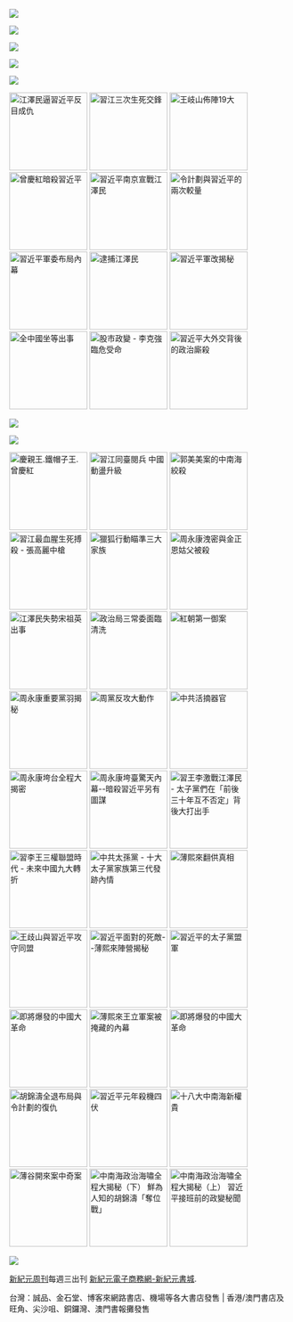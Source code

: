 ﻿<a id="user-content-header" href="https://d3haoikkhuaemw.cloudfront.net/cn/books/shop?m=https://d3haoikkhuaemw.cloudfront.net&amp;u=1001web"><img border="0" src="https://cloud.githubusercontent.com/assets/19661274/16028172/eb36cb2e-321f-11e6-90e4-c0677ebd0759.jpg" style="max-width:100%;"></a>


<p><img src="https://cloud.githubusercontent.com/assets/19661274/16099610/8207e1c8-339c-11e6-93e0-b78ff89e6833.png"></p>
<P><a href="https://d3haoikkhuaemw.cloudfront.net/cn/book/新紀元中國時局暢銷書合集-86717373?m=https://d3haoikkhuaemw.cloudfront.net&amp;u=1001web"><img src="https://cloud.githubusercontent.com/assets/19661274/16540320/e3b84ce6-40a3-11e6-9cf8-29836025d40d.jpg"></a></p>
<p><a id="user-content-book-043" href="https://d3haoikkhuaemw.cloudfront.net/cn/book/習近平軍改揭秘-6035271?m=https://d3haoikkhuaemw.cloudfront.net&amp;u=1001web" title="習近平軍改揭秘" target="_blank"><img src="https://cloud.githubusercontent.com/assets/19661274/16367373/076076ec-3c66-11e6-87ef-b34708094bae.jpg"></a></p>

<p><img src="https://cloud.githubusercontent.com/assets/19661274/16367374/07610922-3c66-11e6-9d9d-30a5d3141c24.jpg"></p>
<p>
<a id="user-content-book-032" href="https://d3haoikkhuaemw.cloudfront.net/cn/book/江澤民逼習近平反目成仇-41637146?m=https://d3haoikkhuaemw.cloudfront.net&amp;u=1001web" title="江澤民逼習近平反目成仇"><img border="0" width="140" alt="江澤民逼習近平反目成仇" src="https://cloud.githubusercontent.com/assets/19661274/15989149/cfa15520-30b0-11e6-962b-d8b2ffdc4326.jpg" style="max-width:100%;"></a>
<a id="user-content-book-024" href="https://d3haoikkhuaemw.cloudfront.net/cn/book/習江三次生死交鋒-86283711?m=https://d3haoikkhuaemw.cloudfront.net&amp;u=1001web" title="習江三次生死交鋒"><img border="0" width="140" alt="習江三次生死交鋒" src="https://cloud.githubusercontent.com/assets/19661274/15989140/cf68ccdc-30b0-11e6-994e-ca0a6ac63bdc.jpg" style="max-width:100%;"></a>
<a id="user-content-book-036" href="https://d3haoikkhuaemw.cloudfront.net/cn/book/王岐山佈陣-大-4564658?m=https://d3haoikkhuaemw.cloudfront.net&amp;u=1001web" title="王岐山佈陣19大"><img border="0" width="140" alt="王岐山佈陣19大" src="https://cloud.githubusercontent.com/assets/19661274/15989145/cf9165d4-30b0-11e6-8bc2-eebf43a81bab.jpg" style="max-width:100%;"></a>
<a id="user-content-book-025" href="https://d3haoikkhuaemw.cloudfront.net/cn/book/曾慶紅暗殺習近平-78513876?m=https://d3haoikkhuaemw.cloudfront.net&amp;u=1001web" title="曾慶紅暗殺習近平"><img border="0" width="140" alt="曾慶紅暗殺習近平" src="https://cloud.githubusercontent.com/assets/19661274/15989141/cf6c9100-30b0-11e6-872b-5fa876869a82.jpg" style="max-width:100%;"></a>
<a id="user-content-book-029" href="https://d3haoikkhuaemw.cloudfront.net/cn/book/習近平南京宣戰江澤民-62030178?m=https://d3haoikkhuaemw.cloudfront.net&amp;u=1001web" title="習近平南京宣戰江澤民 "><img border="0" width="140" alt="習近平南京宣戰江澤民 " src="https://cloud.githubusercontent.com/assets/19661274/15989150/cfa4e686-30b0-11e6-9033-f8b8bbf129d8.jpg" style="max-width:100%;"></a>
<a id="user-content-book-031" href="https://d3haoikkhuaemw.cloudfront.net/cn/book/令計劃與習近平的兩次較量-62283566?m=https://d3haoikkhuaemw.cloudfront.net&amp;u=1001web" title="令計劃與習近平的兩次較量"><img border="0" width="140" alt="令計劃與習近平的兩次較量" src="https://cloud.githubusercontent.com/assets/19661274/15989148/cfa0765a-30b0-11e6-855e-1f4d1f59390b.jpg" style="max-width:100%;"></a>
<a id="user-content-book-028" href="https://d3haoikkhuaemw.cloudfront.net/cn/book/習近平軍委布局內幕-23763445?m=https://d3haoikkhuaemw.cloudfront.net&amp;u=1001web" title="習近平軍委布局內幕"><img border="0" width="140" alt="習近平軍委布局內幕" src="https://cloud.githubusercontent.com/assets/19661274/15989139/cf65985a-30b0-11e6-9c96-b9bc1aceebbd.jpg" style="max-width:100%;"></a>
<a id="user-content-book-034" href="https://d3haoikkhuaemw.cloudfront.net/cn/book/逮捕江澤民-33815372?m=https://d3haoikkhuaemw.cloudfront.net&amp;u=1001web" title="逮捕江澤民"><img border="0" width="140" alt="逮捕江澤民" src="https://cloud.githubusercontent.com/assets/19661274/15989147/cf9c7b40-30b0-11e6-9f4c-2daced437446.jpg" style="max-width:100%;"></a>
<a id="user-content-book-043" href="https://d3haoikkhuaemw.cloudfront.net/cn/book/習近平軍改揭秘-6035271?m=https://d3haoikkhuaemw.cloudfront.net&amp;u=1001web" title="習近平軍改揭秘"><img border="0" width="140" alt="習近平軍改揭秘" src="https://cloud.githubusercontent.com/assets/19661274/15989143/cf70da30-30b0-11e6-9759-98a18889d34e.jpg" style="max-width:100%;"></a>
<a id="user-content-book-041" href="https://d3haoikkhuaemw.cloudfront.net/cn/book/全中國坐等出事-83785724?m=https://d3haoikkhuaemw.cloudfront.net&amp;u=1001web" title="全中國坐等出事"><img border="0" width="140" alt="全中國坐等出事" src="https://cloud.githubusercontent.com/assets/19661274/15989142/cf6f6d3a-30b0-11e6-8fa2-48cb8a4aff31.jpg" style="max-width:100%;"></a>
<a id="user-content-book-035" href="https://d3haoikkhuaemw.cloudfront.net/cn/book/股市政變-李克強臨危受命-43453177?m=https://d3haoikkhuaemw.cloudfront.net&amp;u=1001web" title="股市政變 - 李克強臨危受命"><img border="0" width="140" alt="股市政變 - 李克強臨危受命" src="https://cloud.githubusercontent.com/assets/19661274/15989146/cf9930a2-30b0-11e6-88af-7093c6d7d5c9.jpg" style="max-width:100%;"></a>
<a id="user-content-book-042" href="https://d3haoikkhuaemw.cloudfront.net/cn/book/習近平大外交背後政治廝殺-40688583?m=https://d3haoikkhuaemw.cloudfront.net&amp;u=1001web" title="習近平大外交背後的政治廝殺"><img border="0" width="140" alt="習近平大外交背後的政治廝殺" src="https://cloud.githubusercontent.com/assets/19661274/15989144/cf7381e0-30b0-11e6-88b5-95a94059cc3f.jpg" style="max-width:100%;"></a></p>

<p><a href="https://d3haoikkhuaemw.cloudfront.net/cn/book/王岐山佈陣-大-4564658?m=https://d3haoikkhuaemw.cloudfront.net&amp;u=1001web" title="王岐山佈陣19大" target="_blank"><img src="https://cloud.githubusercontent.com/assets/19661274/16367393/69e42ad4-3c66-11e6-96a8-a3de5e235ce2.jpg"></a></p>
<img src="https://cloud.githubusercontent.com/assets/19661274/16099611/82086396-339c-11e6-89e2-241320f5f270.png">

<p>
<a id="user-content-book-040" href="https://d3haoikkhuaemw.cloudfront.net/cn/book/慶親王-鐵帽子王-曾慶紅-55815877?m=https://d3haoikkhuaemw.cloudfront.net&amp;u=1001web" title="慶親王.鐵帽子王.曾慶紅"><img border="0" width="140" alt="慶親王.鐵帽子王.曾慶紅" src="https://cloud.githubusercontent.com/assets/19661274/15994248/a0fc6362-3142-11e6-9bca-b245ff0478bc.jpg" style="max-width:100%;"></a>
<a id="user-content-book-039" href="https://d3haoikkhuaemw.cloudfront.net/cn/book/習江同臺閱兵-中國亂局升級-2234030?m=https://d3haoikkhuaemw.cloudfront.net&amp;u=1001web" title="習江同臺閱兵 中國動盪升級"><img border="0" width="140" alt="習江同臺閱兵 中國動盪升級" src="https://cloud.githubusercontent.com/assets/19661274/15994238/a09c6700-3142-11e6-92f2-6b6901fc6525.jpg" style="max-width:100%;"></a>
<a id="user-content-book-038" href="https://d3haoikkhuaemw.cloudfront.net/cn/book/郭美美案的中南海絞殺-26701543?m=https://d3haoikkhuaemw.cloudfront.net&amp;u=1001web" title="郭美美案的中南海絞殺"><img border="0" width="140" alt="郭美美案的中南海絞殺" src="https://cloud.githubusercontent.com/assets/19661274/15994239/a09eddfa-3142-11e6-8ccf-9fc82b32557c.jpg" style="max-width:100%;"></a>
<a id="user-content-book-037" href="https://d3haoikkhuaemw.cloudfront.net/cn/book/習江生死搏殺-張高麗中槍-1531260?m=https://d3haoikkhuaemw.cloudfront.net&amp;u=1001web" title="習江最血腥生死搏殺 - 張高麗中槍"><img border="0" width="140" alt="習江最血腥生死搏殺 - 張高麗中槍" src="https://cloud.githubusercontent.com/assets/19661274/15994240/a0a2131c-3142-11e6-8f43-479c9fb3be73.jpg" style="max-width:100%;"></a>
<a id="user-content-book-033" href="https://d3haoikkhuaemw.cloudfront.net/cn/book/獵狐行動瞄準三大家族-87864553?m=https://d3haoikkhuaemw.cloudfront.net&amp;u=1001web" title="獵狐行動瞄準三大家族"><img border="0" width="140" alt="獵狐行動瞄準三大家族" src="https://cloud.githubusercontent.com/assets/19661274/15994241/a0c751c2-3142-11e6-88e9-79aff840b423.jpg" style="max-width:100%;"></a>
<a id="user-content-book-030" href="https://d3haoikkhuaemw.cloudfront.net/cn/book/周永康洩密-金正恩姑父被殺-74302115?m=https://d3haoikkhuaemw.cloudfront.net&amp;u=1001web" title="周永康洩密與金正恩姑父被殺"><img border="0" width="140" alt="周永康洩密與金正恩姑父被殺" src="https://cloud.githubusercontent.com/assets/19661274/15994246/a0f94db2-3142-11e6-9a38-07ac2000e48b.jpg" style="max-width:100%;"></a>
<a id="user-content-book-027" href="https://d3haoikkhuaemw.cloudfront.net/cn/book/江澤民失勢宋祖英出事-60767265?m=https://d3haoikkhuaemw.cloudfront.net&amp;u=1001web" title="江澤民失勢宋祖英出事"><img border="0" width="140" alt="江澤民失勢宋祖英出事" src="https://cloud.githubusercontent.com/assets/19661274/15994242/a0cf1d30-3142-11e6-88e6-c3ef3e2b1bc0.jpg" style="max-width:100%;"></a>
<a id="user-content-book-026" href="https://d3haoikkhuaemw.cloudfront.net/cn/book/政治局三常委面臨清洗-14088477?m=https://d3haoikkhuaemw.cloudfront.net&amp;u=1001web" title="政治局三常委面臨清洗"><img border="0" width="140" alt="政治局三常委面臨清洗" src="https://cloud.githubusercontent.com/assets/19661274/15994247/a0f9677a-3142-11e6-9f06-b08f355ea815.jpg" style="max-width:100%;"></a>
<a id="user-content-book-023" href="https://d3haoikkhuaemw.cloudfront.net/cn/book/紅朝第一御案-11540833?m=https://d3haoikkhuaemw.cloudfront.net&amp;u=1001web" title="紅朝第一御案"><img border="0" width="140" alt="紅朝第一御案" src="https://cloud.githubusercontent.com/assets/19661274/15994245/a0f3c6da-3142-11e6-80a7-6a23c90f2894.jpg" style="max-width:100%;"></a>
<a id="user-content-book-022" href="https://d3haoikkhuaemw.cloudfront.net/cn/book/周永康重要黨羽揭秘-7518137?m=https://d3haoikkhuaemw.cloudfront.net&amp;u=1001web" title="周永康重要黨羽揭秘"><img border="0" width="140" alt="周永康重要黨羽揭秘" src="https://cloud.githubusercontent.com/assets/19661274/15994244/a0d202ca-3142-11e6-92cb-22367e274a3e.jpg" style="max-width:100%;"></a>
<a id="user-content-book-021" href="https://d3haoikkhuaemw.cloudfront.net/cn/book/周黨反攻大動作-61265772?m=https://d3haoikkhuaemw.cloudfront.net&amp;u=1001web" title="周黨反攻大動作"><img border="0" width="140" alt="周黨反攻大動作" src="https://cloud.githubusercontent.com/assets/19661274/15994243/a0cfece2-3142-11e6-872d-29c0401c45ab.jpg" style="max-width:100%;"></a>
<a id="user-content-book-020" href="https://d3haoikkhuaemw.cloudfront.net/cn/book/中共活摘器官-40473187?m=https://d3haoikkhuaemw.cloudfront.net&amp;u=1001web" title="中共活摘器官"><img border="0" width="140" alt="中共活摘器官" src="https://cloud.githubusercontent.com/assets/19661274/15994249/a0ff31e6-3142-11e6-9e5b-9a5571656579.jpg" style="max-width:100%;"></a>
<a id="user-content-book-018" href="https://d3haoikkhuaemw.cloudfront.net/cn/book/周永康垮台全程大揭密-73274864?m=https://d3haoikkhuaemw.cloudfront.net&amp;u=1001web" title="周永康垮台全程大揭密"><img border="0" width="140" alt="周永康垮台全程大揭密" src="https://cloud.githubusercontent.com/assets/19661274/15994436/2e82efee-3148-11e6-9000-4161512d3e95.jpg" style="max-width:100%;"></a>
<a id="user-content-book-017" href="https://d3haoikkhuaemw.cloudfront.net/cn/book/周永康垮臺驚天內幕-77636680?m=https://d3haoikkhuaemw.cloudfront.net&amp;u=1001web" title="周永康垮臺驚天內幕--暗殺習近平另有圖謀"><img border="0" width="140" alt="周永康垮臺驚天內幕--暗殺習近平另有圖謀" src="https://cloud.githubusercontent.com/assets/19661274/15994435/2e7fd19c-3148-11e6-95c4-5d59b0425bec.jpg" style="max-width:100%;"></a>
<a id="user-content-book-016" href="https://d3haoikkhuaemw.cloudfront.net/cn/book/習王李激戰江澤民-73467771?m=https://d3haoikkhuaemw.cloudfront.net&amp;u=1001web" title="習王李激戰江澤民 - 太子黨們在「前後三十年互不否定」背後大打出手"><img border="0" width="140" alt="習王李激戰江澤民 - 太子黨們在「前後三十年互不否定」背後大打出手" src="https://cloud.githubusercontent.com/assets/19661274/15994433/2e7ce720-3148-11e6-84dd-bbb86ec0372f.jpg" style="max-width:100%;"></a>
<a id="user-content-book-015" href="https://d3haoikkhuaemw.cloudfront.net/cn/book/習李王三權聯盟時代-47008215?m=https://d3haoikkhuaemw.cloudfront.net&amp;u=1001web" title="習李王三權聯盟時代 - 未來中國九大轉折"><img border="0" width="140" alt="習李王三權聯盟時代 - 未來中國九大轉折" src="https://cloud.githubusercontent.com/assets/19661274/15994434/2e7df4a8-3148-11e6-8b0c-0dff2457d97e.jpg" style="max-width:100%;"></a>
<a id="user-content-book-014" href="https://d3haoikkhuaemw.cloudfront.net/cn/book/中共太孫黨-82582037?m=https://d3haoikkhuaemw.cloudfront.net&amp;u=1001web" title="中共太孫黨 - 十大太子黨家族第三代發跡內情"><img border="0" width="140" alt="中共太孫黨 - 十大太子黨家族第三代發跡內情" src="https://cloud.githubusercontent.com/assets/19661274/15994432/2e5d262e-3148-11e6-9ac4-403dafef190f.jpg" style="max-width:100%;"></a>
<a id="user-content-book-013" href="https://d3haoikkhuaemw.cloudfront.net/cn/book/薄熙來翻供真相-84243323?m=https://d3haoikkhuaemw.cloudfront.net&amp;u=1001web" title="薄熙來翻供真相"><img border="0" width="140" alt="薄熙來翻供真相" src="https://cloud.githubusercontent.com/assets/19661274/15994431/2e5a2b7c-3148-11e6-9915-44e876b2a2ad.jpg" style="max-width:100%;"></a>
<a id="user-content-book-012" href="https://d3haoikkhuaemw.cloudfront.net/cn/book/王歧山與習近平攻守同盟-77762557?m=https://d3haoikkhuaemw.cloudfront.net&amp;u=1001web" title="王歧山與習近平攻守同盟"><img border="0" width="140" alt="王歧山與習近平攻守同盟" src="https://cloud.githubusercontent.com/assets/19661274/15994430/2e5741be-3148-11e6-9c7c-3281d71488cb.jpg" style="max-width:100%;"></a>
<a id="user-content-book-011" href="https://d3haoikkhuaemw.cloudfront.net/cn/book/習近平面對的死敵-78465537?m=https://d3haoikkhuaemw.cloudfront.net&amp;u=1001web" title="習近平面對的死敵--薄熙來陣營揭秘"><img border="0" width="140" alt="習近平面對的死敵--薄熙來陣營揭秘" src="https://cloud.githubusercontent.com/assets/19661274/15994429/2e5576ea-3148-11e6-945a-d205ba621eaa.jpg" style="max-width:100%;"></a>
<a id="user-content-book-010" href="https://d3haoikkhuaemw.cloudfront.net/cn/book/習近平的太子黨盟軍-87834532?m=https://d3haoikkhuaemw.cloudfront.net&amp;u=1001web" title="習近平的太子黨盟軍"><img border="0" width="140" alt="習近平的太子黨盟軍" src="https://cloud.githubusercontent.com/assets/19661274/15994428/2e512af4-3148-11e6-95d4-1c4185121673.jpg" style="max-width:100%;"></a>
<a id="user-content-book-009" href="https://d3haoikkhuaemw.cloudfront.net/cn/book/即將爆發的中國大革命-68880132?m=https://d3haoikkhuaemw.cloudfront.net&amp;u=1001web" title="即將爆發的中國大革命"><img border="0" width="140" alt="即將爆發的中國大革命" src="https://cloud.githubusercontent.com/assets/19661274/15994427/2e4ecab6-3148-11e6-80cc-383d955b4083.jpg" style="max-width:100%;"></a>
<a id="user-content-book-008" href="https://d3haoikkhuaemw.cloudfront.net/cn/book/薄熙來王立軍案被掩藏內幕-84382038?m=https://d3haoikkhuaemw.cloudfront.net&amp;u=1001web" title="薄熙來王立軍案被掩藏的內幕"><img border="0" width="140" alt="薄熙來王立軍案被掩藏的內幕" src="https://cloud.githubusercontent.com/assets/19661274/15994442/2eb80f9e-3148-11e6-80aa-cc0a13b7ac1e.jpg" style="max-width:100%;"></a>
<a id="user-content-book-007" href="https://d3haoikkhuaemw.cloudfront.net/cn/book/即將爆發的中國大革命-68880132?m=https://d3haoikkhuaemw.cloudfront.net&amp;u=1001web" title="即將爆發的中國大革命"><img border="0" width="140" alt="即將爆發的中國大革命" src="https://cloud.githubusercontent.com/assets/19661274/15994427/2e4ecab6-3148-11e6-80cc-383d955b4083.jpg" style="max-width:100%;"></a>
<a id="user-content-book-006" href="/xjybook/XJY/blob/master/bookdetail6.htm" title="胡錦濤全退布局與令計劃的復仇"><img border="0" width="140" alt="胡錦濤全退布局與令計劃的復仇" src="https://cloud.githubusercontent.com/assets/19661274/15994525/56844ebe-314a-11e6-909b-c9e951d9b3f4.jpg" style="max-width:100%;"></a>
<a id="user-content-book-005" href="https://d3haoikkhuaemw.cloudfront.net/cn/book/習近平元年殺機四伏-45270042?m=https://d3haoikkhuaemw.cloudfront.net&amp;u=1001web" title="習近平元年殺機四伏"><img border="0" width="140" alt="習近平元年殺機四伏" src="https://cloud.githubusercontent.com/assets/19661274/15994524/567d63ec-314a-11e6-8848-3773b41c71ff.jpg" style="max-width:100%;"></a>
<a id="user-content-book-004" href="https://d3haoikkhuaemw.cloudfront.net/cn/book/十八大中南海新權貴-7836667?m=https://d3haoikkhuaemw.cloudfront.net&amp;u=1001web" title="十八大中南海新權貴"><img border="0" width="140" alt="十八大中南海新權貴" src="https://cloud.githubusercontent.com/assets/19661274/15994441/2eb09192-3148-11e6-8733-54dd3984c8fa.jpg" style="max-width:100%;"></a>
<a id="user-content-book-003" href="https://d3haoikkhuaemw.cloudfront.net/cn/book/薄谷開來案中奇案-53063660?m=https://d3haoikkhuaemw.cloudfront.net&amp;u=1001web" title="薄谷開來案中奇案"><img border="0" width="140" alt="薄谷開來案中奇案" src="https://cloud.githubusercontent.com/assets/19661274/15994440/2ead514e-3148-11e6-932b-eb0bd3ec25bc.jpg" style="max-width:100%;"></a>
<a id="user-content-book-002" href="https://d3haoikkhuaemw.cloudfront.net/cn/book/中南海政治海嘯大揭秘-下-46857856?m=https://d3haoikkhuaemw.cloudfront.net&amp;u=1001web" title="中南海政治海嘯全程大揭秘（下） 鮮為人知的胡錦濤「奪位戰」"><img border="0" width="140" alt="中南海政治海嘯全程大揭秘（下） 鮮為人知的胡錦濤「奪位戰」" src="https://cloud.githubusercontent.com/assets/19661274/15994438/2ea9a878-3148-11e6-8f2d-45fe89c92758.jpg" style="max-width:100%;"></a>
<a id="user-content-book-001" href="https://d3haoikkhuaemw.cloudfront.net/cn/book/中南海政治海嘯大揭秘-上-87220062?m=https://d3haoikkhuaemw.cloudfront.net&amp;u=1001web" title="中南海政治海嘯全程大揭秘（上） 習近平接班前的政變秘聞"><img border="0" width="140" alt="中南海政治海嘯全程大揭秘（上） 習近平接班前的政變秘聞" src="https://cloud.githubusercontent.com/assets/19661274/15994439/2ea9f576-3148-11e6-830a-01a672509334.jpg" style="max-width:100%;"></a></p>

<p><a id="user-content-book-024" href="https://d3haoikkhuaemw.cloudfront.net/cn/book/習江三次生死交鋒-86283711?m=https://d3haoikkhuaemw.cloudfront.net&amp;u=1001web" title="習江三次生死交鋒" target="_blank"><img src="https://cloud.githubusercontent.com/assets/19661274/16367413/93a574a4-3c66-11e6-9f25-98361bcaea2e.jpg"></a></p>

<p><a id="user-content-xjyweekly" href="https://github.com/zx168/XJY">新紀元周刊</a>每週三出刊
<a id="user-content-xjyweekly" href="https://d3haoikkhuaemw.cloudfront.net/cn/books/shop?m=https://d3haoikkhuaemw.cloudfront.net&amp;u=1001web">新紀元電子商務網-新紀元書城</a>.</p>

<p>台灣：誠品、金石堂、博客來網路書店、機場等各大書店發售 | 香港/澳門書店及旺角、尖沙咀、銅鑼灣、澳門書報攤發售</p>
